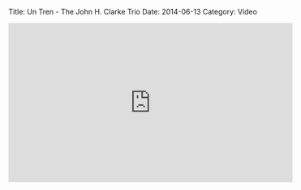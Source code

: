 Title: Un Tren - The John H. Clarke Trio
Date: 2014-06-13
Category: Video

<iframe width="560" height="315" src="https://www.youtube.com/embed/woVWs2Suuss" title="YouTube video player" frameborder="0" allow="accelerometer; autoplay; clipboard-write; encrypted-media; gyroscope; picture-in-picture" allowfullscreen></iframe>

